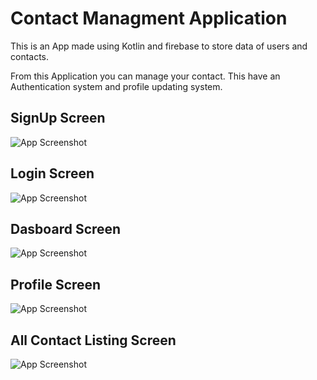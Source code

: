 
# Contact Managment Application

This is an App made using Kotlin and firebase to store data of users and contacts.

From this Application you can manage your contact. This have an Authentication system and profile updating system.



## SignUp Screen

![App Screenshot](https://live.staticflickr.com/65535/52749777824_9efdbc8e31_b.jpg)

## Login Screen 
![App Screenshot](https://live.staticflickr.com/65535/52749777874_f242bf7b44_b.jpg)

## Dasboard Screen 
![App Screenshot](https://live.staticflickr.com/65535/52749529686_8d34aac922_b.jpg)

## Profile Screen 
![App Screenshot](https://live.staticflickr.com/65535/52749529721_92823e972d_b.jpg)

## All Contact Listing Screen 
![App Screenshot](https://live.staticflickr.com/65535/52749001662_8b93b82a63_b.jpg)

